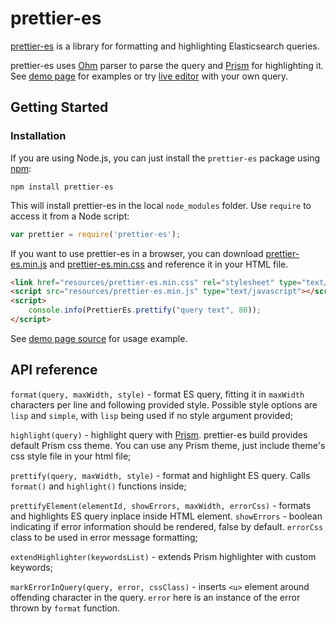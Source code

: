 prettier-es
===========

[prettier-es](https://github.com/traut/prettier-es) is a library for formatting and highlighting Elasticsearch queries.

prettier-es uses [Ohm](https://ohmlang.github.io/) parser to parse the query and [Prism](https://prismjs.com/) for highlighting it.
See [demo page](https://traut.github.io/prettier-es/index.html) for examples or try [live editor](https://traut.github.io/prettier-es/index.html) with your own query.


Getting Started
---------------
### Installation

If you are using Node.js, you can just install the `prettier-es` package using [npm](http://npmjs.org):

    npm install prettier-es

This will install prettier-es in the local `node_modules` folder. Use `require` to access it from a Node script:

```js
var prettier = require('prettier-es');
```

If you want to use prettier-es in a browser, you can download [prettier-es.min.js](https://raw.githubusercontent.com/traut/prettier-es/master/dist/prettier-es.min.js) and [prettier-es.min.css](https://raw.githubusercontent.com/traut/prettier-es/master/dist/prettier-es.min.css) and reference it in your HTML file.

```html
<link href="resources/prettier-es.min.css" rel="stylesheet" type="text/css"/>
<script src="resources/prettier-es.min.js" type="text/javascript"></script>
<script>
    console.info(PrettierEs.prettify("query text", 80));
</script>
```

See [demo page source](https://github.com/traut/prettier-es/blob/master/docs/index.html) for usage example.

API reference
-------------

`format(query, maxWidth, style)` - format ES query, fitting it in `maxWidth` characters per line and following provided style. Possible style options are `lisp` and `simple`, with `lisp` being used if no style argument provided;

`highlight(query)` - highlight query with [Prism](https://prismjs.com/). prettier-es build provides default Prism css theme. You can use any Prism theme, just include theme's css style file in your html file;

`prettify(query, maxWidth, style)` - format and highlight ES query. Calls `format()` and `highlight()` functions inside;


`prettifyElement(elementId, showErrors, maxWidth, errorCss)` - formats and highlights ES query inplace inside HTML element. `showErrors` - boolean indicating if error information should be rendered, false by default. `errorCss` class to be used in error message formatting;

`extendHighlighter(keywordsList)` - extends Prism highlighter with custom keywords;

`markErrorInQuery(query, error, cssClass)` - inserts `<u>` element around offending character in the query. `error` here is an instance of the error thrown by `format` function.
